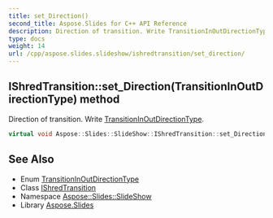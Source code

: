 ```yaml
---
title: set_Direction()
second_title: Aspose.Slides for C++ API Reference
description: Direction of transition. Write TransitionInOutDirectionType.
type: docs
weight: 14
url: /cpp/aspose.slides.slideshow/ishredtransition/set_direction/
---
```

## IShredTransition::set_Direction(TransitionInOutDirectionType) method


Direction of transition. Write [TransitionInOutDirectionType](../../transitioninoutdirectiontype/).

```cpp
virtual void Aspose::Slides::SlideShow::IShredTransition::set_Direction(TransitionInOutDirectionType value)=0
```

## See Also

* Enum [TransitionInOutDirectionType](../transitioninoutdirectiontype/)
* Class [IShredTransition](./)
* Namespace [Aspose::Slides::SlideShow](../)
* Library [Aspose.Slides](../../)